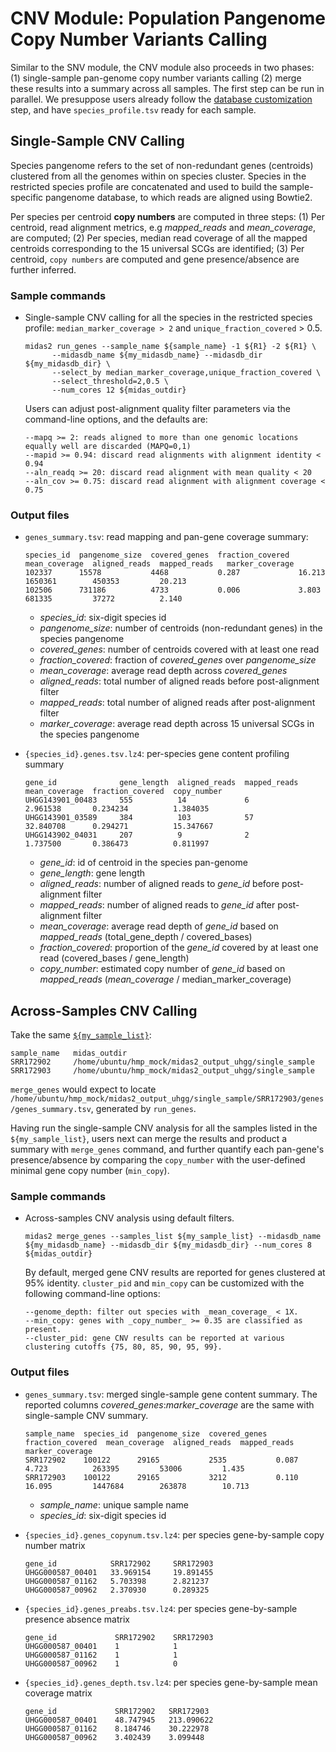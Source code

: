 # CNV Module: Population Pangenome Copy Number Variants Calling

Similar to the SNV module, the CNV module also proceeds in two phases: (1) single-sample pan-genome copy number variants calling (2) merge these results into a summary across all samples. The first step can be run in parallel. We presuppose users already follow the [database customization](https://github.com/czbiohub/MIDAS2.0/wiki/Data-customization) step, and have `species_profile.tsv` ready for each sample.

## Single-Sample CNV Calling

Species pangenome refers to the set of non-redundant genes (centroids) clustered from all the genomes within on species cluster. Species in the restricted species profile are concatenated and used to build the sample-specific pangenome database, to which reads are aligned using Bowtie2. 

Per species per centroid **copy numbers** are computed in three steps: (1) Per centroid, read alignment metrics, e.g _mapped_reads_ and _mean_coverage_, are computed; (2) Per species, median read coverage of all the mapped centroids corresponding to the 15 universal SCGs are identified; (3) Per centroid, `copy numbers` are computed and gene presence/absence are further inferred.

### Sample commands

- Single-sample CNV calling for all the species in the restricted species profile: `median_marker_coverage > 2` and `unique_fraction_covered` > 0.5. 
   ```
   midas2 run_genes --sample_name ${sample_name} -1 ${R1} -2 ${R1} \
         --midasdb_name ${my_midasdb_name} --midasdb_dir ${my_midasdb_dir} \
         --select_by median_marker_coverage,unique_fraction_covered \
         --select_threshold=2,0.5 \
         --num_cores 12 ${midas_outdir}     
   ```

   Users can adjust post-alignment quality filter parameters via the command-line options, and the defaults are:

   ```
   --mapq >= 2: reads aligned to more than one genomic locations equally well are discarded (MAPQ=0,1)
   --mapid >= 0.94: discard read alignments with alignment identity < 0.94
   --aln_readq >= 20: discard read alignment with mean quality < 20
   --aln_cov >= 0.75: discard read alignment with alignment coverage < 0.75
   ```

### Output files

- `genes_summary.tsv`: read mapping and pan-gene coverage summary: 

   ```
   species_id  pangenome_size  covered_genes  fraction_covered  mean_coverage  aligned_reads  mapped_reads   marker_coverage
   102337      15578           4468           0.287             16.213         1650361        450353         20.213
   102506      731186          4733           0.006             3.803          681335         37272          2.140
   ```
   - _species_id_: six-digit species id
   - _pangenome_size_: number of centroids (non-redundant genes) in the species pangenome
   - _covered_genes_: number of centroids covered with at least one read
   - _fraction_covered_: fraction of _covered_genes_ over _pangenome_size_
   - _mean_coverage_: average read depth across _covered_genes_
   - _aligned_reads_: total number of aligned reads before post-alignment filter
   - _mapped_reads_: total number of aligned reads after post-alignment filter
   - _marker_coverage_: average read depth across 15 universal SCGs in the species pangenome

- `{species_id}.genes.tsv.lz4`: per-species gene content profiling summary 

   ```
   gene_id              gene_length  aligned_reads  mapped_reads  mean_coverage  fraction_covered  copy_number
   UHGG143901_00483     555          14             6             2.961538       0.234234          1.384035
   UHGG143901_03589     384          103            57            32.840708      0.294271          15.347667
   UHGG143902_04031     207          9              2             1.737500       0.386473          0.811997
   ```
   - _gene_id_: id of centroid in the species pan-genome
   - _gene_length_: gene length
   - _aligned_reads_: number of aligned reads to _gene_id_ before post-alignment filter
   - _mapped_reads_: number of aligned reads to _gene_id_ after post-alignment filter
   - _mean_coverage_: average read depth of _gene_id_ based on _mapped_reads_ (total_gene_depth / covered_bases)
   - _fraction_covered_: proportion of the _gene_id_ covered by at least one read (covered_bases / gene_length)
   - _copy_number_: estimated copy number of _gene_id_ based on _mapped_reads_ (_mean_coverage_ / median_marker_coverage)

## Across-Samples CNV Calling

Take the same [`${my_sample_list}`](https://github.com/czbiohub/MIDAS2.0/wiki/Common-Command-Line-Arguments#across-samples-analysis):

   ```
   sample_name   midas_outdir
   SRR172902     /home/ubuntu/hmp_mock/midas2_output_uhgg/single_sample
   SRR172903     /home/ubuntu/hmp_mock/midas2_output_uhgg/single_sample
   ```

`merge_genes` would expect to locate `/home/ubuntu/hmp_mock/midas2_output_uhgg/single_sample/SRR172903/genes/genes_summary.tsv`, generated by `run_genes`.


Having run the single-sample CNV analysis for all the samples listed in the `${my_sample_list}`, users next can merge the results and product a summary with `merge_genes` command, and further quantify each pan-gene's presence/absence by comparing the `copy_number` with the user-defined minimal gene copy number (`min_copy`).


### Sample commands

- Across-samples CNV analysis using default filters.

   ```
   midas2 merge_genes --samples_list ${my_sample_list} --midasdb_name ${my_midasdb_name} --midasdb_dir ${my_midasdb_dir} --num_cores 8 ${midas_outdir}
   ```

   By default, merged gene CNV results are reported for genes clustered at 95% identity. `cluster_pid` and `min_copy` can be customized with the following command-line options:

  ```
  --genome_depth: filter out species with _mean_coverage_ < 1X. 
  --min_copy: genes with _copy_number_ >= 0.35 are classified as present.
  --cluster_pid: gene CNV results can be reported at various clustering cutoffs {75, 80, 85, 90, 95, 99}.
  ```

### Output files

- `genes_summary.tsv`: merged single-sample gene content summary. The reported columns _covered_genes_:_marker_coverage_ are the same with single-sample CNV summary.

   ```
   sample_name  species_id  pangenome_size  covered_genes  fraction_covered  mean_coverage  aligned_reads  mapped_reads  marker_coverage
   SRR172902    100122      29165           2535           0.087             4.723          263395         53006         1.435
   SRR172903    100122      29165           3212           0.110             16.095         1447684        263878        10.713
   ```
   - _sample_name_: unique sample name
   - _species_id_: six-digit species id

- `{species_id}.genes_copynum.tsv.lz4`: per species gene-by-sample copy number matrix

  ```
  gene_id            SRR172902     SRR172903
  UHGG000587_00401   33.969154     19.891455
  UHGG000587_01162   5.703398      2.821237
  UHGG000587_00962   2.370930      0.289325
  ```

- `{species_id}.genes_preabs.tsv.lz4`: per species gene-by-sample presence absence matrix 
 
  ```
  gene_id             SRR172902    SRR172903
  UHGG000587_00401    1            1
  UHGG000587_01162    1            1
  UHGG000587_00962    1            0 
  ```

- `{species_id}.genes_depth.tsv.lz4`: per species gene-by-sample mean coverage matrix 

  ```
  gene_id             SRR172902   SRR172903
  UHGG000587_00401    48.747945   213.090622
  UHGG000587_01162    8.184746    30.222978
  UHGG000587_00962    3.402439    3.099448
  ```
